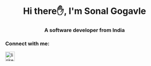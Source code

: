 <h1 align="center">Hi there✋, I'm Sonal Gogavle</h1>
<h3 align="center">A software developer from India</h3> 


<h3 align="left">Connect with me:</h3> 
<p align="left">
<a href="https://www.linkedin.com/in/sonal-gogavle" target="blank">
  <img align="center" src="https://www.vectorlogo.zone/logos/linkedin/linkedin-icon.svg" width="30px" alt="linkedin">
</a>
</p>
